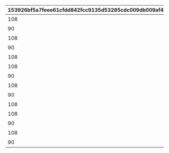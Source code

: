 |153926bf5a7feee61cfdd842fcc9135d53285cdc009db009af4a7ef07b54a9b9|62ec31e0ed85060009b8b0c41852771a7c6bf6b155af0670928c3c9897020ef6|b0fd2c7e6d5a9b456a8b21f2196e622ed2fb7c6d5fc7407d913205392f98fcb9|f576fc658b5f13bf6a290f5cf5deafad7633a3b493b8d9648c9779583be4fbe7|ddd9bfec3f6241867d41ce1bbe5b16eabb1292d1a858c4c53994af50536e0b16|a364d014055fd64275c2653bcbe872e0079e4cfdfe2da7f0008a658966bce793|cc79efee09c43c446b1146ce4059aa3648b7b33210d8767dee973375e7d1cfca|63a2d4d477b166b64e227b0f3122c0926f9cc29da5b0403b22239ebd8da4f5d5|9883dcae7a0c686dd2483320939579bdd6603a910b7a1898a3c37a151907205f|8b2e5124ef056ba1a4f3d34e88112daea9bc172d63925e2b5fcf49b713cb5721|08dfbd1efa710472d9a20262e52e9dcb4929566866918ce8fb20eaa63871565e|3c59ba37ab70426d81f9c9a39db97339a045df32a3d2acead6eccb52b2fbaeec|dd1b49d792cc0b779dfc9232b304192f58e87801ae0cb65f25bc4525aa3f07c4|bb465e18dc4dd38d84abca8ad52faa9c6557fc993e90a59a0ffb7bf33f0a81e6|565227a5cff04be22031c696b5d7fda3b5f115598a01afe7a1088faa7cde0632|be36fec0ff3d9c573e63d50470a045cbfa7ab014a1e8fe427ab93a3a1b25716f|a362b83557515f0bf95492dc608e186dc613058298f96ba23b185c62a8de0e45|
| --- | --- | --- | --- | --- | --- | --- | --- | --- | --- | --- | --- | --- | --- | --- | --- | --- |
|108|4104351|4201401|4101351|11001|-470|11001001|スィオネ\n樹林|1|7200|43200|100000|1|11001001|10|4101401|4104401|
|90|4110351|4203401|4106351|11001|-235|11001002|ヘリケ巨木|1|7200|43200|100000|2|11001002|10|4106401|4110401|
|108|4105351|4201401|4102351|11001|0|11001003|イオカステ\n岩山|1|7200|43200|100000|3|11001003|10|4102401|4105401|
|90|4109351|4203401|4108351|11001|235|11001004|ハルパリ\n大滝|1|7200|43200|100000|4|11001004|10|4108401|4109401|
|108|4107351|4201401|4103351|11001|470|11001005|ムネメー川|1|7200|43200|100000|5|11001005|10|4103401|4107401|
|108|4101401|4301401|4301351|11002|-470|11002003|アルバ浜堤|1|7200|43200|100000|6|11002001|10|4104401|4201401|
|90|4106401|4305401|4305351|11002|-235|11002002|サダルスド\n砂浜|1|7200|43200|100000|7|11002002|10|4110401|4203401|
|108|4102401|4302401|4302351|11002|0|11002001|ダルリク\n巨岩|1|7200|43200|100000|8|11002003|10|4105401|4201401|
|90|4108401|4304401|4304351|11002|235|11001005|アンカル川|1|7200|43200|100000|9|11002004|10|4109401|4203401|
|108|4103401|4303401|4303351|11002|470|11001001|ダクビア\n森林|1|7200|43200|100000|10|11002005|10|4107401|4201401|
|108|4201401|4109401|4201351|11003|-470|11003001|ミーマス\n洞穴|1|7200|43200|100000|11|11003001|10|4101401|4104401|
|90|4202401|4110401|4202351|11003|-155|11003002|レアント川|1|7200|43200|100000|11|11003002|10|4108401|4102401|
|108|4203401|4109401|4203351|11003|160|11003003|ケランド\n廃墟|1|7200|43200|100000|11|11003003|10|4103401|4105401|
|90|4204401|4110401|4204351|11003|470|11003004|デオネカ\n氷海|1|7200|43200|100000|11|11003004|10|4106401|4107401|